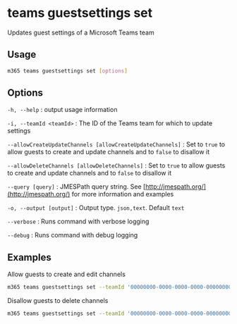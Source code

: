 # teams guestsettings set

Updates guest settings of a Microsoft Teams team

## Usage

```sh
m365 teams guestsettings set [options]
```

## Options

`-h, --help`
: output usage information

`-i, --teamId <teamId>`
: The ID of the Teams team for which to update settings

`--allowCreateUpdateChannels [allowCreateUpdateChannels]`
: Set to `true` to allow guests to create and update channels and to `false` to disallow it

`--allowDeleteChannels [allowDeleteChannels]`
: Set to `true` to allow guests to create and update channels and to `false` to disallow it

`--query [query]`
: JMESPath query string. See [http://jmespath.org/](http://jmespath.org/) for more information and examples

`-o, --output [output]`
: Output type. `json,text`. Default `text`

`--verbose`
: Runs command with verbose logging

`--debug`
: Runs command with debug logging

## Examples

Allow guests to create and edit channels

```sh
m365 teams guestsettings set --teamId '00000000-0000-0000-0000-000000000000' --allowCreateUpdateChannels true
```

Disallow guests to delete channels

```sh
m365 teams guestsettings set --teamId '00000000-0000-0000-0000-000000000000' --allowDeleteChannels false
```